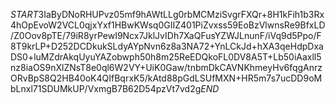 $START$3IaByDNoRHUPvz05mf9hAWtLLg0rbMCMziSvgrFXQr+8H1kFih1b3Rx4hOpEvoW2VCL0qjxYxf1HBwKWsq0GIIZ401PiZvxss59EoBzVlwnsRe9BfxLD/Z0Oov8pTE/79iR8yrPewI9Ncx7JklJvIDh7XaQFusYZWJLnunF/iVq9d5Ppo/F8T9krLP+D252DCDkukSLdyAYpNvn6z8a3NA72+YnLCkJd+hXA3qeHdpDxaDS0+luMZdrAkqUyuYAZobwph50h8m25ReEDQkoFL0DV8A5T+Lb50iAaxll5nz8iaOS9nXlZNsT8e0ql6W2VY+UiK0Gaw/tnbmDkCAVNKhmeyHv6fqgAnrzORvBpS8Q2HB40oK4QIfBqrxK5/kAtd88pGdLSUfMXN+HR5m7s7ucDD9oMbLnxl71SDUMkUP/VxmgB7B62D54pzVt7vd2g$END$
